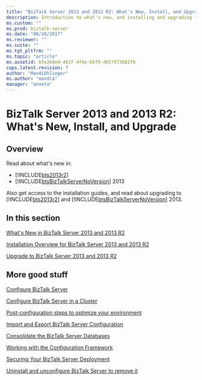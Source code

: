 ```yaml
---
title: "BizTalk Server 2013 and 2013 R2: What's New, Install, and Upgrade | Microsoft Docs"
description: Introduction to what's new, and installing and upgrading to BizTalk Server 2013 R2 and 2013
ms.custom: ""
ms.prod: biztalk-server
ms.date: "08/10/2017"
ms.reviewer: ""
ms.suite: ""
ms.tgt_pltfrm: ""
ms.topic: "article"
ms.assetid: bfe2e8ed-461f-4f6e-b5f9-d657473682f0
caps.latest.revision: 7
author: "MandiOhlinger"
ms.author: "mandia"
manager: "anneta"
---
```

# BizTalk Server 2013 and 2013 R2: What's New, Install, and Upgrade

## Overview
Read about what's new in:

* [!INCLUDE[bts2013r2](../includes/bts2013r2-md.md)] 
* [!INCLUDE[btsBizTalkServerNoVersion](../includes/btsbiztalkservernoversion-md.md)] 2013

Also get access to the installation guides, and read about upgrading to [!INCLUDE[bts2013r2](../includes/bts2013r2-md.md)] and [!INCLUDE[btsBizTalkServerNoVersion](../includes/btsbiztalkservernoversion-md.md)] 2013.  

## In this section
  
 [What's New in BizTalk Server 2013 and 2013 R2](../install-and-config-guides/what-s-new-in-biztalk-server-2013-and-2013-r2.md)  
  
 [Installation Overview for BizTalk Server 2013 and 2013 R2](https://msdn.microsoft.com/library/8041926c-cfc9-4eaf-9c28-a2c6e8015bc5)  
  
 [Upgrade to BizTalk Server 2013 and 2013 R2](../install-and-config-guides/upgrade-to-biztalk-server-2013-and-2013-r2.md)  
  
## More good stuff
[Configure BizTalk Server](../install-and-config-guides/configure-biztalk-server.md)

[Configure BizTalk Server in a Cluster](../install-and-config-guides/configure-biztalk-server-in-a-cluster.md)

[Post-configuration steps to optimize your environment](../install-and-config-guides/post-configuration-steps-to-optimize-your-environment.md)

[Import and Export BizTalk Server Configuration](../install-and-config-guides/import-and-export-biztalk-server-configuration.md)

[Consolidate the BizTalk Server Databases](../install-and-config-guides/consolidate-the-biztalk-server-databases2.md)

[Working with the Configuration Framework](../install-and-config-guides/working-with-the-configuration-framework.md)

[Securing Your BizTalk Server Deployment](../install-and-config-guides/securing-your-biztalk-server-deployment.md)

[Uninstall and unconfigure BizTalk Server to remove it](../install-and-config-guides/uninstall-and-unconfigure-biztalk-server-to-remove-it.md)